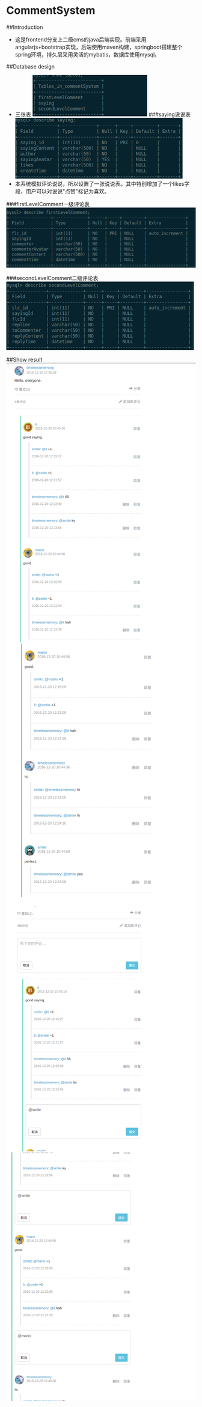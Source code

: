 # CommentSystem

##Introduction
* 这是frontend分支上二级cms的java后端实现。前端采用angularjs+bootstrap实现，后端使用maven构建，springboot搭建整个spring环境，持久层采用灵活的mybatis，数据库使用mysql。

##Database design
* 三张表
![](https://raw.githubusercontent.com/timelessmemory/WikiLibrary/master/cms/tables.png)
###saying说说表<br/>
![](https://raw.githubusercontent.com/timelessmemory/WikiLibrary/master/cms/saying.png)
* 本系统模拟评论说说，所以设置了一张说说表。其中特别增加了一个likes字段，用户可以对说说"点赞"标记为喜欢。

###firstLevelComment一级评论表<br/>
![](https://raw.githubusercontent.com/timelessmemory/WikiLibrary/master/cms/flc.png)
<br/>

###secondLevelComment二级评论表<br/>
![](https://raw.githubusercontent.com/timelessmemory/WikiLibrary/master/cms/slc.png)

##Show result
![](https://raw.githubusercontent.com/timelessmemory/WikiLibrary/master/cms/1.png)
![](https://raw.githubusercontent.com/timelessmemory/WikiLibrary/master/cms/2.png)
![](https://raw.githubusercontent.com/timelessmemory/WikiLibrary/master/cms/3.png)
![](https://raw.githubusercontent.com/timelessmemory/WikiLibrary/master/cms/4.png)
